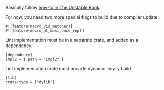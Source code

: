 



Basically follow [how-to in The Unstable Book](https://github.com/rust-lang/rust/blob/1e4269cb83a14f53851460c4780ff06d0a9f1d50/src/doc/unstable-book/src/language-features/plugin.md#lint-plugins).


For now, you need two more special flags to build due to compiler
update.

    #![feature(macro_vis_matcher)]
    #![feature(macro_at_most_once_rep)]

Lint implementation must be in a separate crate, and added as a dependency.

    [dependency]
    impl2 = { path = "impl2" }

Lint implementation crate must provide dynamic library build.

    [lib]
    crate-type = ["dylib"]


